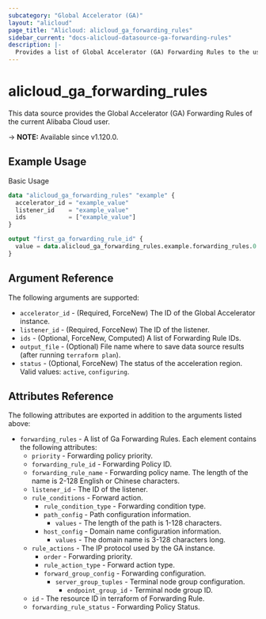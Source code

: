 ```yaml
---
subcategory: "Global Accelerator (GA)"
layout: "alicloud"
page_title: "Alicloud: alicloud_ga_forwarding_rules"
sidebar_current: "docs-alicloud-datasource-ga-forwarding-rules"
description: |-
  Provides a list of Global Accelerator (GA) Forwarding Rules to the user.
---
```


# alicloud_ga_forwarding_rules

This data source provides the Global Accelerator (GA) Forwarding Rules of the current Alibaba Cloud user.

-> **NOTE:** Available since v1.120.0.

## Example Usage

Basic Usage

```terraform
data "alicloud_ga_forwarding_rules" "example" {
  accelerator_id = "example_value"
  listener_id    = "example_value"
  ids            = ["example_value"]
}

output "first_ga_forwarding_rule_id" {
  value = data.alicloud_ga_forwarding_rules.example.forwarding_rules.0.id
}
```

## Argument Reference

The following arguments are supported:

* `accelerator_id` - (Required, ForceNew) The ID of the Global Accelerator instance.
* `listener_id` - (Required, ForceNew) The ID of the listener.
* `ids` - (Optional, ForceNew, Computed)  A list of Forwarding Rule IDs.
* `output_file` - (Optional) File name where to save data source results (after running `terraform plan`).
* `status` - (Optional, ForceNew)  The status of the acceleration region. Valid values: `active`, `configuring`.

## Attributes Reference

The following attributes are exported in addition to the arguments listed above:

* `forwarding_rules` - A list of Ga Forwarding Rules. Each element contains the following attributes:
  * `priority` -  Forwarding policy priority.
  * `forwarding_rule_id` - Forwarding Policy ID.
  * `forwarding_rule_name` - Forwarding policy name. The length of the name is 2-128 English or Chinese characters.
  * `listener_id` - The ID of the listener.
  * `rule_conditions` -  Forward action.
    * `rule_condition_type` - Forwarding condition type.
    * `path_config` - Path configuration information.
      * `values` - The length of the path is 1-128 characters.
    * `host_config` - Domain name configuration information.
      * `values` - The domain name is 3-128 characters long.
  * `rule_actions` - The IP protocol used by the GA instance.
    * `order` - Forwarding priority.
    * `rule_action_type` - Forward action type.
    * `forward_group_config` - Forwarding configuration.
      * `server_group_tuples` - Terminal node group configuration.
        * `endpoint_group_id` - Terminal node group ID.
  * `id` -  The resource ID in terraform of Forwarding Rule.
  * `forwarding_rule_status` -  Forwarding Policy Status.
